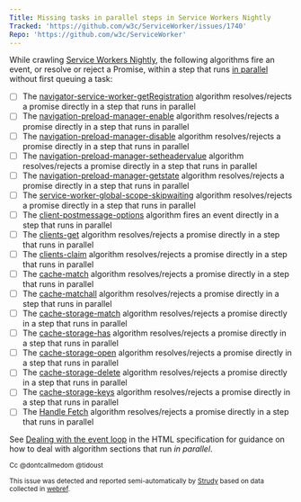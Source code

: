 ```yaml
---
Title: Missing tasks in parallel steps in Service Workers Nightly
Tracked: 'https://github.com/w3c/ServiceWorker/issues/1740'
Repo: 'https://github.com/w3c/ServiceWorker'
---
```


While crawling [Service Workers Nightly](https://w3c.github.io/ServiceWorker/), the following algorithms fire an event, or resolve or reject a Promise, within a step that runs [in parallel](https://html.spec.whatwg.org/multipage/infrastructure.html#in-parallel) without first queuing a task:
* [ ] The [navigator-service-worker-getRegistration](https://w3c.github.io/ServiceWorker/#dom-serviceworkercontainer-getregistration) algorithm resolves/rejects a promise directly in a step that runs in parallel
* [ ] The [navigation-preload-manager-enable](https://w3c.github.io/ServiceWorker/#dom-navigationpreloadmanager-enable) algorithm resolves/rejects a promise directly in a step that runs in parallel
* [ ] The [navigation-preload-manager-disable](https://w3c.github.io/ServiceWorker/#dom-navigationpreloadmanager-disable) algorithm resolves/rejects a promise directly in a step that runs in parallel
* [ ] The [navigation-preload-manager-setheadervalue](https://w3c.github.io/ServiceWorker/#dom-navigationpreloadmanager-setheadervalue) algorithm resolves/rejects a promise directly in a step that runs in parallel
* [ ] The [navigation-preload-manager-getstate](https://w3c.github.io/ServiceWorker/#dom-navigationpreloadmanager-getstate) algorithm resolves/rejects a promise directly in a step that runs in parallel
* [ ] The [service-worker-global-scope-skipwaiting](https://w3c.github.io/ServiceWorker/#dom-serviceworkerglobalscope-skipwaiting) algorithm resolves/rejects a promise directly in a step that runs in parallel
* [ ] The [client-postmessage-options](https://w3c.github.io/ServiceWorker/#dom-client-postmessage-message-options) algorithm fires an event directly in a step that runs in parallel
* [ ] The [clients-get](https://w3c.github.io/ServiceWorker/#dom-clients-get) algorithm resolves/rejects a promise directly in a step that runs in parallel
* [ ] The [clients-claim](https://w3c.github.io/ServiceWorker/#dom-clients-claim) algorithm resolves/rejects a promise directly in a step that runs in parallel
* [ ] The [cache-match](https://w3c.github.io/ServiceWorker/#dom-cache-match) algorithm resolves/rejects a promise directly in a step that runs in parallel
* [ ] The [cache-matchall](https://w3c.github.io/ServiceWorker/#dom-cache-matchall) algorithm resolves/rejects a promise directly in a step that runs in parallel
* [ ] The [cache-storage-match](https://w3c.github.io/ServiceWorker/#dom-cachestorage-match) algorithm resolves/rejects a promise directly in a step that runs in parallel
* [ ] The [cache-storage-has](https://w3c.github.io/ServiceWorker/#dom-cachestorage-has) algorithm resolves/rejects a promise directly in a step that runs in parallel
* [ ] The [cache-storage-open](https://w3c.github.io/ServiceWorker/#dom-cachestorage-open) algorithm resolves/rejects a promise directly in a step that runs in parallel
* [ ] The [cache-storage-delete](https://w3c.github.io/ServiceWorker/#dom-cachestorage-delete) algorithm resolves/rejects a promise directly in a step that runs in parallel
* [ ] The [cache-storage-keys](https://w3c.github.io/ServiceWorker/#dom-cachestorage-keys) algorithm resolves/rejects a promise directly in a step that runs in parallel
* [ ] The [Handle Fetch](https://w3c.github.io/ServiceWorker/#handle-fetch) algorithm resolves/rejects a promise directly in a step that runs in parallel

See [Dealing with the event loop](https://html.spec.whatwg.org/multipage/webappapis.html#event-loop-for-spec-authors) in the HTML specification for guidance on how to deal with algorithm sections that run *in parallel*.

<sub>Cc @dontcallmedom @tidoust</sub>

<sub>This issue was detected and reported semi-automatically by [Strudy](https://github.com/w3c/strudy/) based on data collected in [webref](https://github.com/w3c/webref/).</sub>
